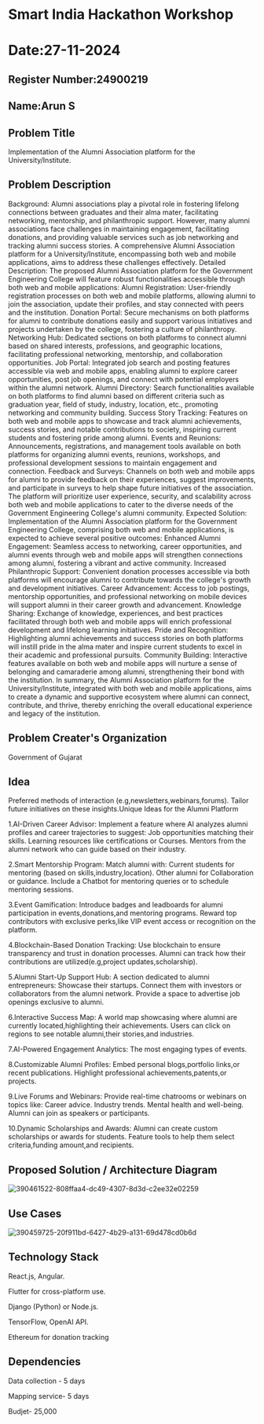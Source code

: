# Smart India Hackathon Workshop
# Date:27-11-2024
## Register Number:24900219
## Name:Arun S
## Problem Title
Implementation of the Alumni Association platform for the University/Institute.
## Problem Description
Background: Alumni associations play a pivotal role in fostering lifelong connections between graduates and their alma mater, facilitating networking, mentorship, and philanthropic support. However, many alumni associations face challenges in maintaining engagement, facilitating donations, and providing valuable services such as job networking and tracking alumni success stories. A comprehensive Alumni Association platform for a University/Institute, encompassing both web and mobile applications, aims to address these challenges effectively. Detailed Description: The proposed Alumni Association platform for the Government Engineering College will feature robust functionalities accessible through both web and mobile applications: Alumni Registration: User-friendly registration processes on both web and mobile platforms, allowing alumni to join the association, update their profiles, and stay connected with peers and the institution. Donation Portal: Secure mechanisms on both platforms for alumni to contribute donations easily and support various initiatives and projects undertaken by the college, fostering a culture of philanthropy. Networking Hub: Dedicated sections on both platforms to connect alumni based on shared interests, professions, and geographic locations, facilitating professional networking, mentorship, and collaboration opportunities. Job Portal: Integrated job search and posting features accessible via web and mobile apps, enabling alumni to explore career opportunities, post job openings, and connect with potential employers within the alumni network. Alumni Directory: Search functionalities available on both platforms to find alumni based on different criteria such as graduation year, field of study, industry, location, etc., promoting networking and community building. Success Story Tracking: Features on both web and mobile apps to showcase and track alumni achievements, success stories, and notable contributions to society, inspiring current students and fostering pride among alumni. Events and Reunions: Announcements, registrations, and management tools available on both platforms for organizing alumni events, reunions, workshops, and professional development sessions to maintain engagement and connection. Feedback and Surveys: Channels on both web and mobile apps for alumni to provide feedback on their experiences, suggest improvements, and participate in surveys to help shape future initiatives of the association. The platform will prioritize user experience, security, and scalability across both web and mobile applications to cater to the diverse needs of the Government Engineering College's alumni community. Expected Solution: Implementation of the Alumni Association platform for the Government Engineering College, comprising both web and mobile applications, is expected to achieve several positive outcomes: Enhanced Alumni Engagement: Seamless access to networking, career opportunities, and alumni events through web and mobile apps will strengthen connections among alumni, fostering a vibrant and active community. Increased Philanthropic Support: Convenient donation processes accessible via both platforms will encourage alumni to contribute towards the college's growth and development initiatives. Career Advancement: Access to job postings, mentorship opportunities, and professional networking on mobile devices will support alumni in their career growth and advancement. Knowledge Sharing: Exchange of knowledge, experiences, and best practices facilitated through both web and mobile apps will enrich professional development and lifelong learning initiatives. Pride and Recognition: Highlighting alumni achievements and success stories on both platforms will instill pride in the alma mater and inspire current students to excel in their academic and professional pursuits. Community Building: Interactive features available on both web and mobile apps will nurture a sense of belonging and camaraderie among alumni, strengthening their bond with the institution. In summary, the Alumni Association platform for the University/Institute, integrated with both web and mobile applications, aims to create a dynamic and supportive ecosystem where alumni can connect, contribute, and thrive, thereby enriching the overall educational experience and legacy of the institution.
## Problem Creater's Organization
Government of Gujarat

## Idea
  Preferred methods of interaction (e.g,newsletters,webinars,forums).
  Tailor future initiatives on these insights.Unique Ideas for the Alumni Platform

  1.AI-Driven Career Advisor: Implement a feature where AI analyzes alumni profiles and career trajectories to suggest: Job opportunities matching their skills. Learning resources like certifications or Courses. Mentors from the alumni network who can guide based on their industry.

2.Smart Mentorship Program: Match alumni with: Current students for mentoring (based on skills,industry,location). Other alumni for Collaboration or guidance. Include a Chatbot for mentoring queries or to schedule mentoring sessions.

3.Event Gamification: Introduce badges and leadboards for alumni participation in events,donations,and mentoring programs. Reward top contributors with exclusive perks,like VIP event access or recognition on the platform.

4.Blockchain-Based Donation Tracking: Use blockchain to ensure transparency and trust in donation processes. Alumni can track how their contributions are utilized(e.g,project updates,scholarship).

5.Alumni Start-Up Support Hub: A section dedicated to alumni entrepreneurs: Showcase their startups. Connect them with investors or collaborators from the alumni network. Provide a space to advertise job openings exclusive to alumni.

6.Interactive Success Map: A world map showcasing where alumni are currently located,highlighting their achievements. Users can click on regions to see notable alumni,their stories,and industries.

7.AI-Powered Engagement Analytics: The most engaging types of events.

8.Customizable Alumni Profiles: Embed personal blogs,portfolio links,or recent publications. Highlight professional achievements,patents,or projects.

9.Live Forums and Webinars: Provide real-time chatrooms or webinars on topics like: Career advice. Industry trends. Mental health and well-being. Alumni can join as speakers or participants.

10.Dynamic Scholarships and Awards: Alumni can create custom scholarships or awards for students. Feature tools to help them select criteria,funding amount,and recipients.

## Proposed Solution / Architecture Diagram
![390461522-808ffaa4-dc49-4307-8d3d-c2ee32e02259](https://github.com/user-attachments/assets/8f3475ed-531a-4b0b-b2be-fdb2b64d4fd2)


## Use Cases

![390459725-20f911bd-6427-4b29-a131-69d478cd0b6d](https://github.com/user-attachments/assets/3d7b540e-8216-472b-980d-614f52e09e91)

## Technology Stack

React.js, Angular.

Flutter for cross-platform use.

Django (Python) or Node.js.

TensorFlow, OpenAI API.

Ethereum for donation tracking

## Dependencies

Data collection - 5 days

Mapping service- 5 days

Budjet- 25,000
